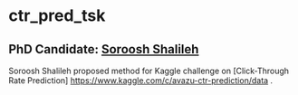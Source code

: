 # ctr_pred_tsk
## PhD Candidate: [Soroosh Shalileh](https://www.hse.ru/en/org/persons/316426865)
Soroosh Shalileh proposed method for Kaggle challenge on [Click-Through Rate Prediction] 
https://www.kaggle.com/c/avazu-ctr-prediction/data .




